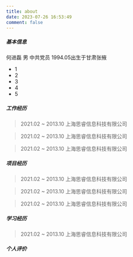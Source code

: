 ```yaml
---
title: about
date: 2023-07-26 16:53:49
comment: false
---
```


##### 基本信息

何进磊 男 中共党员 1994.05出生于甘肃张掖

- 1
- 2
- 3
- 4
- 5

##### 工作经历

> 2021.02 ~ 2013.10	上海思睿信息科技有限公司

> 2021.02 ~ 2013.10	上海思睿信息科技有限公司

> 2021.02 ~ 2013.10	上海思睿信息科技有限公司

##### 项目经历

> 2021.02 ~ 2013.10	上海思睿信息科技有限公司

> 2021.02 ~ 2013.10	上海思睿信息科技有限公司

> 2021.02 ~ 2013.10	上海思睿信息科技有限公司

##### 学习经历

> 2021.02 ~ 2013.10	上海思睿信息科技有限公司

##### 个人评价

